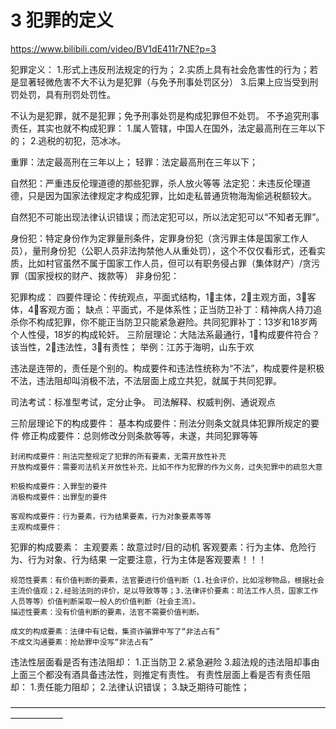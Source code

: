# 3 犯罪的定义

https://www.bilibili.com/video/BV1dE411r7NE?p=3

犯罪定义：
1.形式上违反刑法规定的行为；
2.实质上具有社会危害性的行为；若是显著轻微危害不大不认为是犯罪（与免予刑事处罚区分）
3.后果上应当受到刑罚处罚，具有刑罚处罚性。

不认为是犯罪，就不是犯罪；免予刑事处罚是构成犯罪但不处罚。
不予追究刑事责任，其实也就不构成犯罪：
	1.属人管辖，中国人在国外，法定最高刑在三年以下的；
	2.逃税的初犯，范冰冰。

重罪：法定最高刑在三年以上；
轻罪：法定最高刑在三年以下；

自然犯：严重违反伦理道德的那些犯罪，杀人放火等等
法定犯：未违反伦理道德，只是因为国家法律规定才构成犯罪，比如走私普通货物海淘偷逃税额较大。

自然犯不可能出现法律认识错误；而法定犯可以，所以法定犯可以“不知者无罪”。

身份犯：特定身份作为定罪量刑条件，定罪身份犯（贪污罪主体是国家工作人员），量刑身份犯（公职人员非法拘禁他人从重处罚），这个不仅仅看形式，还看实质，比如村官虽然不属于国家工作人员，但可以有职务侵占罪（集体财产）/贪污罪（国家授权的财产、拨款等）
非身份犯：


犯罪构成：
	四要件理论：传统观点，平面式结构，1⃣️主体，2⃣️主观方面，3⃣️客体，4⃣️客观方面；
		缺点：平面式，不是体系性；正当防卫补丁：精神病人持刀追杀你不构成犯罪，你不能正当防卫只能紧急避险。共同犯罪补丁：13岁和18岁两个人性侵，18岁的构成轮奸。
	三阶层理论：大陆法系最通行，1⃣️构成要件符合？该当性，2⃣️违法性，3⃣️有责性；
		举例：江苏于海明，山东于欢 
	
违法是连带的，责任是个别的。构成要件和违法性统称为“不法”，构成要件是积极不法，违法阻却叫消极不法，不法层面上成立共犯，就属于共同犯罪。

司法考试：标准型考试，定分止争。
司法解释、权威判例、通说观点

三阶层理论下的构成要件：
	基本构成要件：刑法分则条文就具体犯罪所规定的要件
	修正构成要件：总则修改分则条款等等，未遂，共同犯罪等等
	
	封闭构成要件：刑法完整规定了犯罪的所有要素，无需开放性补充
	开放构成要件：需要司法机关开放性补充，比如不作为犯罪的作为义务，过失犯罪中的疏忽大意
	
	积极构成要件：入罪型的要件
	消极构成要件：出罪型的要件
	
	客观构成要件：行为要素，行为结果要素，行为对象要素等等
	主观构成要件：

犯罪的构成要素：
	主观要素：故意过时/目的动机
	客观要素：行为主体、危险行为、行为对象、行为结果
		一定要注意，行为主体是客观要素！！！
	
	规范性要素：有价值判断的要素，法官要进行价值判断（1.社会评价，比如淫秽物品，根据社会主流价值观；2.经验法则的评价，足以导致等等；3.法律评价要素：司法工作人员，国家工作人员等等）价值判断采取一般人的价值判断（社会主流）。
	描述性要素：没有价值判断的要素，法官不需要价值判断。
	
	成文的构成要素：法律中有记载，集资诈骗罪中写了“非法占有”
	不成文沟通要素：抢劫罪中没写“非法占有”
	
	
违法性层面看是否有违法阻却：
	1.正当防卫
	2.紧急避险
	3.超法规的违法阻却事由
	上面三个都没有酒具备违法性，则推定有责性。
有责性层面上看是否有责任阻却：
	1.责任能力阻却；
	2.法律认识错误；
	3.缺乏期待可能性；

——————————————————————————————————————————

